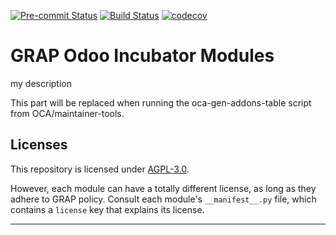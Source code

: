 
<!-- /!\ Non OCA Context : Set here the badge of your runbot / runboat instance. -->
[![Pre-commit Status](https://github.com/grap/grap-odoo-incubator/actions/workflows/pre-commit.yml/badge.svg?branch=13.0)](https://github.com/grap/grap-odoo-incubator/actions/workflows/pre-commit.yml?query=branch%3A13.0)
[![Build Status](https://github.com/grap/grap-odoo-incubator/actions/workflows/test.yml/badge.svg?branch=13.0)](https://github.com/grap/grap-odoo-incubator/actions/workflows/test.yml?query=branch%3A13.0)
[![codecov](https://codecov.io/gh/grap/grap-odoo-incubator/branch/13.0/graph/badge.svg)](https://codecov.io/gh/grap/grap-odoo-incubator)
<!-- /!\ Non OCA Context : Set here the badge of your translation instance. -->

<!-- /!\ do not modify above this line -->

# GRAP Odoo Incubator Modules

my description

<!-- /!\ do not modify below this line -->

<!-- prettier-ignore-start -->

[//]: # (addons)

This part will be replaced when running the oca-gen-addons-table script from OCA/maintainer-tools.

[//]: # (end addons)

<!-- prettier-ignore-end -->

## Licenses

This repository is licensed under [AGPL-3.0](LICENSE).

However, each module can have a totally different license, as long as they adhere to GRAP
policy. Consult each module's `__manifest__.py` file, which contains a `license` key
that explains its license.

----
<!-- /!\ Non OCA Context : Set here the full description of your organization. -->
